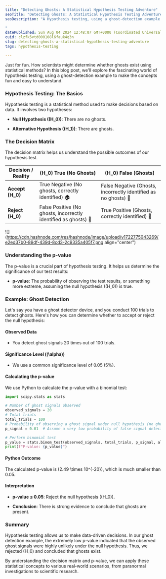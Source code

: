 ```yaml
---
title: "Detecting Ghosts: A Statistical Hypothesis Testing Adventure"
seoTitle: "Detecting Ghosts: A Statistical Hypothesis Testing Adventure"
seoDescription: "A Hypothesis testing, using a ghost-detection example to make the concepts fun and easy to understand.

"
datePublished: Sun Aug 04 2024 12:48:07 GMT+0000 (Coordinated Universal Time)
cuid: clzfk5vtd000108l6fauk4q3n
slug: detecting-ghosts-a-statistical-hypothesis-testing-adventure
tags: hypothesis-testing

---
```


Just for fun. How scientists might determine whether ghosts exist using statistical methods? In this blog post, we'll explore the fascinating world of hypothesis testing, using a ghost-detection example to make the concepts fun and easy to understand.

### Hypothesis Testing: The Basics

Hypothesis testing is a statistical method used to make decisions based on data. It involves two hypotheses:

* **Null Hypothesis ((H\_0))**: There are no ghosts.
    
* **Alternative Hypothesis ((H\_1))**: There are ghosts.
    

### The Decision Matrix

The decision matrix helps us understand the possible outcomes of our hypothesis test.

| Decision / Reality | (H\_0) True (No Ghosts) | (H\_0) False (Ghosts) |
| --- | --- | --- |
| **Accept (H\_0)** | True Negative (No ghosts, correctly identified) 🏠 | False Negative (Ghosts, incorrectly identified as no ghosts) 🐒 |
| **Reject (H\_0)** | False Positive (No ghosts, incorrectly identified as ghosts) 🙈 | True Positive (Ghosts, correctly identified) 👻 |

![](https://cdn.hashnode.com/res/hashnode/image/upload/v1722775043269/e2ed37b0-89df-439d-8cd3-2c9335a405f7.png align="center")

### Understanding the p-value

The p-value is a crucial part of hypothesis testing. It helps us determine the significance of our test results:

* **p-value**: The probability of observing the test results, or something more extreme, assuming the null hypothesis ((H\_0)) is true.
    

### Example: Ghost Detection

Let's say you have a ghost detector device, and you conduct 100 trials to detect ghosts. Here's how you can determine whether to accept or reject the null hypothesis:

#### Observed Data

* You detect ghost signals 20 times out of 100 trials.
    

#### Significance Level ((\\alpha))

* We use a common significance level of 0.05 (5%).
    

#### Calculating the p-value

We use Python to calculate the p-value with a binomial test:

```python
import scipy.stats as stats

# Number of ghost signals observed
observed_signals = 20
# Total trials
total_trials = 100
# Probability of observing a ghost signal under null hypothesis (no ghosts)
p_signal = 0.01  # Assume a very low probability of false signal detection

# Perform binomial test
p_value = stats.binom_test(observed_signals, total_trials, p_signal, alternative='greater')
print(f"P-value: {p_value}")
```

#### Python Outcome

The calculated p-value is (2.49 \\times 10^{-20}), which is much smaller than 0.05.

#### Interpretation

* **p-value ≤ 0.05**: Reject the null hypothesis ((H\_0)).
    
* **Conclusion**: There is strong evidence to conclude that ghosts are present.
    

### Summary

Hypothesis testing allows us to make data-driven decisions. In our ghost detection example, the extremely low p-value indicated that the observed ghost signals were highly unlikely under the null hypothesis. Thus, we rejected (H\_0) and concluded that ghosts exist.

By understanding the decision matrix and p-value, we can apply these statistical concepts to various real-world scenarios, from paranormal investigations to scientific research.
